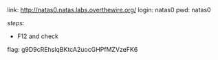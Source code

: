 link: http://natas0.natas.labs.overthewire.org/
login: natas0
pwd: natas0

*steps:*
- F12 and check <div id="content">

flag: g9D9cREhslqBKtcA2uocGHPfMZVzeFK6